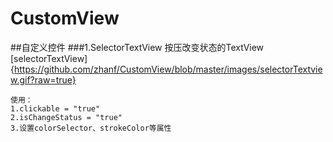 # CustomView
##自定义控件 
###1.SelectorTextView 按压改变状态的TextView
[selectorTextView]{https://github.com/zhanf/CustomView/blob/master/images/selectorTextview.gif?raw=true}
```
使用：
1.clickable = "true"
2.isChangeStatus = "true"
3.设置colorSelector、strokeColor等属性
```
